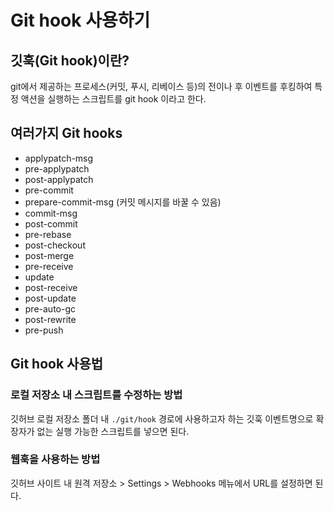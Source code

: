 # Git hook 사용하기

## 깃훅(Git hook)이란?
git에서 제공하는 프로세스(커밋, 푸시, 리베이스 등)의 전이나 후 이벤트를 후킹하여 특정 액션을 실행하는 스크립트를 git hook 이라고 한다.

## 여러가지 Git hooks
- applypatch-msg
- pre-applypatch
- post-applypatch
- pre-commit
- prepare-commit-msg (커밋 메시지를 바꿀 수 있음)
- commit-msg
- post-commit
- pre-rebase
- post-checkout
- post-merge
- pre-receive
- update
- post-receive
- post-update
- pre-auto-gc
- post-rewrite
- pre-push

## Git hook 사용법 

### 로컬 저장소 내 스크립트를 수정하는 방법

깃허브 로컬 저장소 폴더 내 `./git/hook` 경로에 사용하고자 하는 깃훅 이벤트명으로 확장자가 없는 실행 가능한 스크립트를 넣으면 된다. 


### 웹훅을 사용하는 방법

깃허브 사이트 내 원격 저장소 > Settings > Webhooks 메뉴에서 URL를 설정하면 된다.